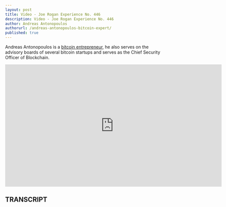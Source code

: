 ```yaml
---
layout: post
title: Video - Joe Rogan Experience No. 446
description: Video - Joe Rogan Experience No. 446
author: Andreas Antonopoulos
authorurl: /andreas-antonopoulos-bitcoin-expert/
published: true
---
```


<p>Andreas Antonopoulos is a <a href="/bitcoin-investor/">bitcoin entrepreneur</a>, he also serves on the advisory boards of several bitcoin startups and serves as the Chief Security Officer of Blockchain.</p>

<center><iframe width="700" height="394" src="https://www.youtube.com/embed/1cexawnOlR8" frameborder="0" allowfullscreen></iframe></center>

<h2>TRANSCRIPT</h2>

